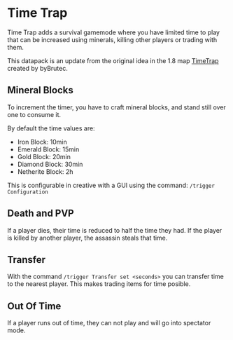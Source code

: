# Time Trap
Time Trap adds a survival gamemode where you have limited time to play that can be increased using minerals, killing other players or trading with them.

This datapack is an update from the original idea in the 1.8 map [TimeTrap](https://www.planetminecraft.com/project/timetrap---bybrutec/) created by byBrutec.

## Mineral Blocks
To increment the timer, you have to craft mineral blocks, and stand still over one to consume it.

By default the time values are:

- Iron Block: 10min
- Emerald Block: 15min
- Gold Block: 20min
- Diamond Block: 30min
- Netherite Block: 2h

This is configurable in creative with a GUI using the command:
``
/trigger Configuration
``

## Death and PVP
If a player dies, their time is reduced to half the time they had.
If the player is killed by another player, the assassin steals that time.

## Transfer
With the command ``/trigger Transfer set <seconds>`` you can transfer time to the nearest player. This makes trading items for time posible.

## Out Of Time
If a player runs out of time, they can not play and will go into spectator mode.
